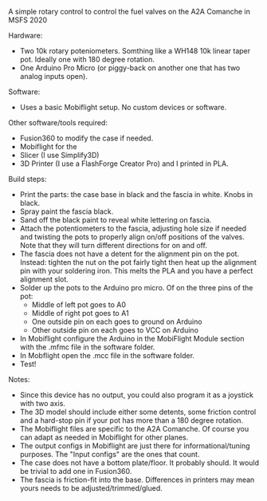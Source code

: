 A simple rotary control to control the fuel valves on the A2A Comanche in MSFS 2020

Hardware:
- Two 10k rotary poteniometers. Somthing like a WH148 10k linear taper pot. Ideally one with 180 degree rotation.
- One Arduino Pro Micro (or piggy-back on another one that has two analog inputs open).

Software:
- Uses a basic Mobiflight setup. No custom devices or software.

Other software/tools required:
- Fusion360 to modify the case if needed.
- Mobiflight for the 
- Slicer (I use Simplify3D)
- 3D Printer (I use a FlashForge Creator Pro) and I printed in PLA.

Build steps:
- Print the parts: the case base in black and the fascia in white. Knobs in black.
- Spray paint the fascia black. 
- Sand off the black paint to reveal white lettering on fascia.
- Attach the potentiometers to the fascia, adjusting hole size if needed and twisting the pots to properly align on/off positions of the valves. Note that they will turn different directions for on and off. 
- The fascia does not have a detent for the alignment pin on the pot. Instead: tighten the nut on the pot fairly tight then heat up the alignment pin with your soldering iron. This melts the PLA and you have a perfect alignment slot.
- Solder up the pots to the Arduino pro micro. Of on the three pins of the pot:
    - Middle of left pot goes to A0
    - Middle of right pot goes to A1
    - One outside pin on each goes to ground on Arduino
    - Other outside pin on each goes to VCC on Arduino
- In Mobiflight configure the Arduino in the MobiFlight Module section with the .mfmc file in the software folder.
- In Mobflight open the .mcc file in the software folder.
- Test!



Notes:
- Since this device has no output, you could also program it as a joystick with two axis. 
- The 3D model should include either some detents, some friction control and a hard-stop pin if your pot has more than a 180 degree rotation.
- The Mobiflight files are specific to the A2A Comanche. Of course you can adapt as needed in Mobiflight for other planes.
- The output configs in Mobiflight are just there for informational/tuning purposes. The "Input configs" are the ones that count.
- The case does not have a bottom plate/floor. It probably should. It would be trivial to add one in Fusion360.
- The fascia is friction-fit into the base. Differences in printers may mean yours needs to be adjusted/trimmed/glued.